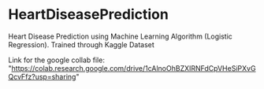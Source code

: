 # HeartDiseasePrediction
Heart Disease Prediction using Machine Learning Algorithm (Logistic Regression). Trained through Kaggle Dataset







Link for the google collab file: "https://colab.research.google.com/drive/1cAlnoOhBZXIRNFdCpVHeSiPXvGQcvFfz?usp=sharing"

